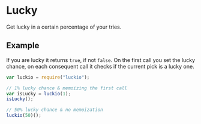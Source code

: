 # Lucky

Get lucky in a certain percentage of your tries.

## Example

If you are lucky it returns `true`, if not `false`.
On the first call you set the lucky chance, on each consequent call
it checks if the current pick is a lucky one.

```js
var luckio = require("luckio");

// 1% lucky chance & memoizing the first call
var isLucky = luckio(1);
isLucky();

// 50% lucky chance & no memoization
luckio(50)();
```
